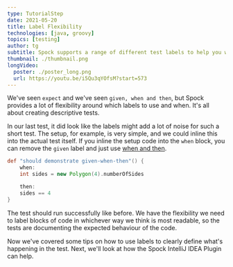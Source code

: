 ```yaml
---
type: TutorialStep
date: 2021-05-20
title: Label Flexibility
technologies: [java, groovy]
topics: [testing]
author: tg
subtitle: Spock supports a range of different test labels to help you write the most readable tests
thumbnail: ./thumbnail.png
longVideo:
  poster: ./poster_long.png
  url: https://youtu.be/i5Qu3qYOfsM?start=573
---
```

We've seen `expect` and we've seen `given, when and then`, but Spock provides a lot of flexibility around which labels to use and when. It's all about creating descriptive tests.

In our last test, it did look like the labels might add a lot of noise for such a short test. The setup, for example, is very simple, and we could inline this into the actual test itself. If you inline the setup code into the `when` block, you can remove the `given` label and just use [when and then](http://spockframework.org/spock/docs/2.0/all_in_one.html#_when_and_then_blocks).

```groovy
def "should demonstrate given-when-then"() {
    when:
    int sides = new Polygon(4).numberOfSides

    then:
    sides == 4
}
```

The test should run successfully like before. We have the flexibility we need to label blocks of code in whichever way we think is most readable, so the tests are documenting the expected behaviour of the code.

Now we've covered some tips on how to use labels to clearly define what's happening in the test. Next, we'll look at how the Spock IntelliJ IDEA Plugin can help.

